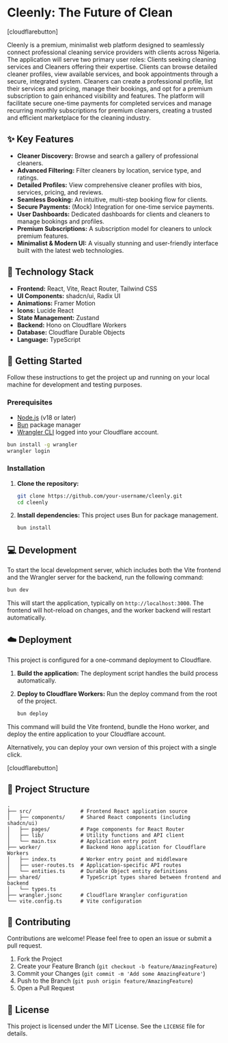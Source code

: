 # Cleenly: The Future of Clean

[cloudflarebutton]

Cleenly is a premium, minimalist web platform designed to seamlessly connect professional cleaning service providers with clients across Nigeria. The application will serve two primary user roles: Clients seeking cleaning services and Cleaners offering their expertise. Clients can browse detailed cleaner profiles, view available services, and book appointments through a secure, integrated system. Cleaners can create a professional profile, list their services and pricing, manage their bookings, and opt for a premium subscription to gain enhanced visibility and features. The platform will facilitate secure one-time payments for completed services and manage recurring monthly subscriptions for premium cleaners, creating a trusted and efficient marketplace for the cleaning industry.

## ✨ Key Features

-   **Cleaner Discovery:** Browse and search a gallery of professional cleaners.
-   **Advanced Filtering:** Filter cleaners by location, service type, and ratings.
-   **Detailed Profiles:** View comprehensive cleaner profiles with bios, services, pricing, and reviews.
-   **Seamless Booking:** An intuitive, multi-step booking flow for clients.
-   **Secure Payments:** (Mock) Integration for one-time service payments.
-   **User Dashboards:** Dedicated dashboards for clients and cleaners to manage bookings and profiles.
-   **Premium Subscriptions:** A subscription model for cleaners to unlock premium features.
-   **Minimalist & Modern UI:** A visually stunning and user-friendly interface built with the latest web technologies.

## 🚀 Technology Stack

-   **Frontend:** React, Vite, React Router, Tailwind CSS
-   **UI Components:** shadcn/ui, Radix UI
-   **Animations:** Framer Motion
-   **Icons:** Lucide React
-   **State Management:** Zustand
-   **Backend:** Hono on Cloudflare Workers
-   **Database:** Cloudflare Durable Objects
-   **Language:** TypeScript

## 🏁 Getting Started

Follow these instructions to get the project up and running on your local machine for development and testing purposes.

### Prerequisites

-   [Node.js](https://nodejs.org/en/) (v18 or later)
-   [Bun](https://bun.sh/) package manager
-   [Wrangler CLI](https://developers.cloudflare.com/workers/wrangler/install-and-update/) logged into your Cloudflare account.

```bash
bun install -g wrangler
wrangler login
```

### Installation

1.  **Clone the repository:**
    ```bash
    git clone https://github.com/your-username/cleenly.git
    cd cleenly
    ```

2.  **Install dependencies:**
    This project uses Bun for package management.
    ```bash
    bun install
    ```

## 💻 Development

To start the local development server, which includes both the Vite frontend and the Wrangler server for the backend, run the following command:

```bash
bun dev
```

This will start the application, typically on `http://localhost:3000`. The frontend will hot-reload on changes, and the worker backend will restart automatically.

## ☁️ Deployment

This project is configured for a one-command deployment to Cloudflare.

1.  **Build the application:**
    The deployment script handles the build process automatically.

2.  **Deploy to Cloudflare Workers:**
    Run the deploy command from the root of the project.

    ```bash
    bun deploy
    ```

This command will build the Vite frontend, bundle the Hono worker, and deploy the entire application to your Cloudflare account.

Alternatively, you can deploy your own version of this project with a single click.

[cloudflarebutton]

## 📂 Project Structure

```
.
├── src/                # Frontend React application source
│   ├── components/     # Shared React components (including shadcn/ui)
│   ├── pages/          # Page components for React Router
│   ├── lib/            # Utility functions and API client
│   └── main.tsx        # Application entry point
├── worker/             # Backend Hono application for Cloudflare Workers
│   ├── index.ts        # Worker entry point and middleware
│   ├── user-routes.ts  # Application-specific API routes
│   └── entities.ts     # Durable Object entity definitions
├── shared/             # TypeScript types shared between frontend and backend
│   └── types.ts
├── wrangler.jsonc      # Cloudflare Wrangler configuration
└── vite.config.ts      # Vite configuration
```

## 🤝 Contributing

Contributions are welcome! Please feel free to open an issue or submit a pull request.

1.  Fork the Project
2.  Create your Feature Branch (`git checkout -b feature/AmazingFeature`)
3.  Commit your Changes (`git commit -m 'Add some AmazingFeature'`)
4.  Push to the Branch (`git push origin feature/AmazingFeature`)
5.  Open a Pull Request

## 📄 License

This project is licensed under the MIT License. See the `LICENSE` file for details.